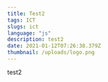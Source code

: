 ```yaml
---
title: Test2
tags: ICT
slugs: ict
language: "js"
description: test2
date: 2021-01-12T07:26:38.379Z
thumbnail: /uploads/logo.png
---
```

test2